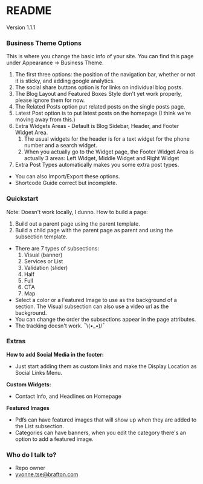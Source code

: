 # README #
Version 1.1.1

### Business Theme Options ###
This is where you change the basic info of your site. You can find this page under Appearance -> Business Theme.  

1. The first three options: the position of the navigation bar, whether or not it is sticky, and adding google analytics.
2. The social share buttons option is for links on individual blog posts.
3. The Blog Layout and Featured Boxes Style don't yet work properly, please ignore them for now.
4. The Related Posts option put related posts on the single posts page.
5. Latest Post option is to put latest posts on the homepage (I think we're moving away from this.)
6. Extra Widgets Areas - Default is Blog Sidebar, Header, and Footer Widget Area.
    1. The usual widgets for the header is for a text widget for the phone number and a search widget.
    2. When you actually go to the Widget page, the Footer Widget Area is actually 3 areas: Left Widget, Middle Widget and Right Widget
7. Extra Post Types automatically makes you some extra post types.

* You can also Import/Export these options.
* Shortcode Guide correct but incomplete.


### Quickstart ###
Note: Doesn't work locally, I dunno.
How to build a page:
1. Build out a parent page using the parent template.
2. Build a child page with the parent page as parent and using the subsection template.
  * There are 7 types of subsections:
    1. Visual (banner)
    2. Services or List
    3. Validation (slider)
    4. Half
    5. Full
    6. CTA
    7. Map
  * Select a color or a Featured Image to use as the background of a section. The Visual subsection can also use a video url as the background.
  * You can change the order the subsections appear in the page attributes.
  * The tracking doesn't work. ¯\\(•_•)/¯


### Extras ###

**How to add Social Media in the footer:**
* Just start adding them as custom links and make the Display Location as Social Links Menu.

**Custom Widgets:**
* Contact Info, and Headlines on Homepage  

**Featured Images**
* Pdfs can have featured images that will show up when they are added to the List subsection.
* Categories can have banners, when you edit the category there's an option to add a featured image.


### Who do I talk to? ###

* Repo owner
* yvonne.tse@brafton.com
